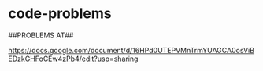 # code-problems

##PROBLEMS AT##

https://docs.google.com/document/d/16HPd0UTEPVMnTrmYUAGCA0osViBEDzkGHFoCEw4zPb4/edit?usp=sharing
